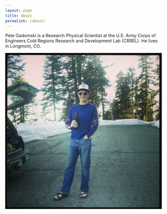```yaml
---
layout: page
title: About
permalink: /about/
---
```


Pete Gadomski is a Research Physical Scientist at the U.S. Army Corps of Engineers Cold Regions Research and Development Lab (CRREL).
He lives in Longmont, CO.

![Pete Gadomski](/img/ashland.jpg)
